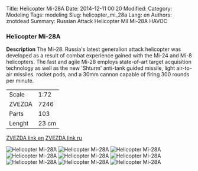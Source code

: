 Title: Helicopter Mi-28A
Date: 2014-12-11 00:20
Modified: 
Category: Modeling
Tags: modeling
Slug: helicopter_mi_28a
Lang: en
Authors: znotdead
Summary: Russian Attack Helicopter Mil Mi-28A HAVOC

### Helicopter Mi-28A

**Description**
The Mi-28. Russia's latest generalion attack helicopter was developed as a result of combat experience gained with the Mi-24 and Mi-8 helicopters. The fast and agile Mi-28 employs state-of-art target acquisition technology as well as the new 'Shturm' anti-tank guided missile, light air-to-air missiles. rocket pods, and a 30mm cannon capable of firing 300 rounds per minute.

|       |      |
|-------|------|
| Scale | 1:72 |
| ZVEZDA | 7246 |
| Parts | 103 |
| Lenght | 23 cm |

[ZVEZDA link en](http://www.zvezda.org.ru/?lng=1&nav=1&p=1&set=7246)
[ZVEZDA link ru](http://www.zvezda.org.ru/vertolety-1-72/7246/)

![Helicopter Mi-28A](static/img/modeling/helicopter/DSC01611.JPG)
![Helicopter Mi-28A](static/img/modeling/helicopter/DSC01612.JPG)
![Helicopter Mi-28A](static/img/modeling/helicopter/DSC01613.JPG)
![Helicopter Mi-28A](static/img/modeling/helicopter/DSC01614.JPG)
![Helicopter Mi-28A](static/img/modeling/helicopter/DSC01615.JPG)
![Helicopter Mi-28A](static/img/modeling/helicopter/DSC01616.JPG)
![Helicopter Mi-28A](static/img/modeling/helicopter/DSC01617.JPG)
![Helicopter Mi-28A](static/img/modeling/helicopter/DSC01618.JPG)
![Helicopter Mi-28A](static/img/modeling/helicopter/DSC01619.JPG)
